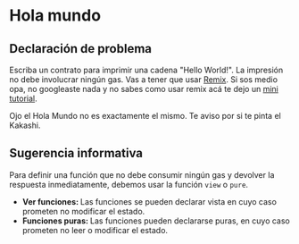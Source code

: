 # Hola mundo
## Declaración de problema

Escriba un contrato para imprimir una cadena "Hello World!". La impresión no debe involucrar ningún gas. Vas a tener que usar [Remix](https://remix.ethereum.org/).
Si sos medio opa, no googleaste nada  y no sabes como usar remix acá te dejo un [mini tutorial](https://collectednotes.com/nicoarkano/hola-mundo-en-solidity).

Ojo el Hola Mundo no es exactamente el mismo. Te aviso por si te pinta el Kakashi. 


## Sugerencia informativa
Para definir una función que no debe consumir ningún gas y devolver la respuesta inmediatamente, debemos usar la función `view` o `pure`.

* <b> Ver funciones: </b> Las funciones se pueden declarar vista en cuyo caso prometen no modificar el estado.
* <b> Funciones puras: </b> Las funciones pueden declararse puras, en cuyo caso prometen no leer o modificar el estado.
